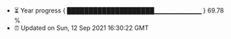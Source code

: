 - ⏳ Year progress { ████████████████████▁▁▁▁▁▁▁▁▁▁ } 69.78 %
- ⏰ Updated on Sun, 12 Sep 2021 16:30:22 GMT

